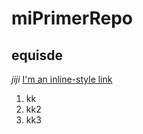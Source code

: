 # miPrimerRepo
## equisde
*jiji*
[I'm an inline-style link](https://www.google.com)
1. kk
2. kk2
3. kk3
